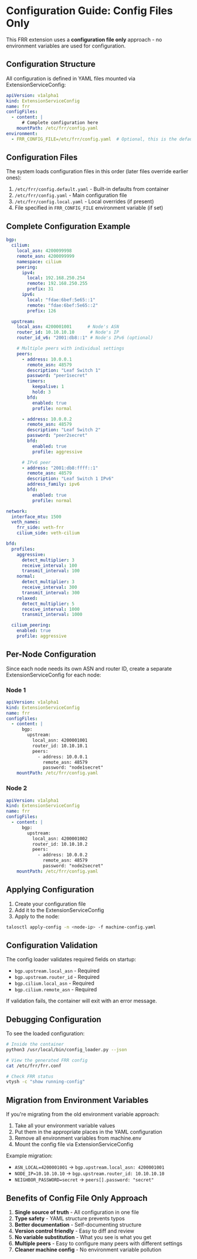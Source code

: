# Configuration Guide: Config Files Only

This FRR extension uses a **configuration file only** approach - no environment variables are used for configuration.

## Configuration Structure

All configuration is defined in YAML files mounted via ExtensionServiceConfig:

```yaml
apiVersion: v1alpha1
kind: ExtensionServiceConfig
name: frr
configFiles:
  - content: |
      # Complete configuration here
    mountPath: /etc/frr/config.yaml
environment:
  - FRR_CONFIG_FILE=/etc/frr/config.yaml  # Optional, this is the default
```

## Configuration Files

The system loads configuration files in this order (later files override earlier ones):

1. `/etc/frr/config.default.yaml` - Built-in defaults from container
2. `/etc/frr/config.yaml` - Main configuration file
3. `/etc/frr/config.local.yaml` - Local overrides (if present)
4. File specified in `FRR_CONFIG_FILE` environment variable (if set)

## Complete Configuration Example

```yaml
bgp:
  cilium:
    local_asn: 4200099998
    remote_asn: 4200099999
    namespace: cilium
    peering:
      ipv4:
        local: 192.168.250.254
        remote: 192.168.250.255
        prefix: 31
      ipv6:
        local: "fdae:6bef:5e65::1"
        remote: "fdae:6bef:5e65::2"
        prefix: 126

  upstream:
    local_asn: 4200001001      # Node's ASN
    router_id: 10.10.10.10      # Node's IP
    router_id_v6: "2001:db8::1" # Node's IPv6 (optional)

    # Multiple peers with individual settings
    peers:
      - address: 10.0.0.1
        remote_asn: 48579
        description: "Leaf Switch 1"
        password: "peer1secret"
        timers:
          keepalive: 1
          hold: 3
        bfd:
          enabled: true
          profile: normal

      - address: 10.0.0.2
        remote_asn: 48579
        description: "Leaf Switch 2"
        password: "peer2secret"
        bfd:
          enabled: true
          profile: aggressive

      # IPv6 peer
      - address: "2001:db8:ffff::1"
        remote_asn: 48579
        description: "Leaf Switch 1 IPv6"
        address_family: ipv6
        bfd:
          enabled: true
          profile: normal

network:
  interface_mtu: 1500
  veth_names:
    frr_side: veth-frr
    cilium_side: veth-cilium

bfd:
  profiles:
    aggressive:
      detect_multiplier: 3
      receive_interval: 100
      transmit_interval: 100
    normal:
      detect_multiplier: 3
      receive_interval: 300
      transmit_interval: 300
    relaxed:
      detect_multiplier: 5
      receive_interval: 1000
      transmit_interval: 1000

  cilium_peering:
    enabled: true
    profile: aggressive
```

## Per-Node Configuration

Since each node needs its own ASN and router ID, create a separate ExtensionServiceConfig for each node:

### Node 1
```yaml
apiVersion: v1alpha1
kind: ExtensionServiceConfig
name: frr
configFiles:
  - content: |
      bgp:
        upstream:
          local_asn: 4200001001
          router_id: 10.10.10.1
          peers:
            - address: 10.0.0.1
              remote_asn: 48579
              password: "node1secret"
    mountPath: /etc/frr/config.yaml
```

### Node 2
```yaml
apiVersion: v1alpha1
kind: ExtensionServiceConfig
name: frr
configFiles:
  - content: |
      bgp:
        upstream:
          local_asn: 4200001002
          router_id: 10.10.10.2
          peers:
            - address: 10.0.0.2
              remote_asn: 48579
              password: "node2secret"
    mountPath: /etc/frr/config.yaml
```

## Applying Configuration

1. Create your configuration file
2. Add it to the ExtensionServiceConfig
3. Apply to the node:

```bash
talosctl apply-config -n <node-ip> -f machine-config.yaml
```

## Configuration Validation

The config loader validates required fields on startup:

- `bgp.upstream.local_asn` - Required
- `bgp.upstream.router_id` - Required
- `bgp.cilium.local_asn` - Required
- `bgp.cilium.remote_asn` - Required

If validation fails, the container will exit with an error message.

## Debugging Configuration

To see the loaded configuration:

```bash
# Inside the container
python3 /usr/local/bin/config_loader.py --json

# View the generated FRR config
cat /etc/frr/frr.conf

# Check FRR status
vtysh -c "show running-config"
```

## Migration from Environment Variables

If you're migrating from the old environment variable approach:

1. Take all your environment variable values
2. Put them in the appropriate places in the YAML configuration
3. Remove all environment variables from machine.env
4. Mount the config file via ExtensionServiceConfig

Example migration:
- `ASN_LOCAL=4200001001` → `bgp.upstream.local_asn: 4200001001`
- `NODE_IP=10.10.10.10` → `bgp.upstream.router_id: 10.10.10.10`
- `NEIGHBOR_PASSWORD=secret` → `peers[].password: "secret"`

## Benefits of Config File Only Approach

1. **Single source of truth** - All configuration in one file
2. **Type safety** - YAML structure prevents typos
3. **Better documentation** - Self-documenting structure
4. **Version control friendly** - Easy to diff and review
5. **No variable substitution** - What you see is what you get
6. **Multiple peers** - Easy to configure many peers with different settings
7. **Cleaner machine config** - No environment variable pollution